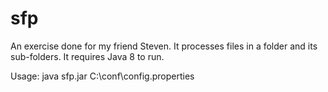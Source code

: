 # sfp
An exercise done for my friend Steven.
It processes files in a folder and its sub-folders.
It requires Java 8 to run.

Usage:
java sfp.jar C:\conf\config.properties
